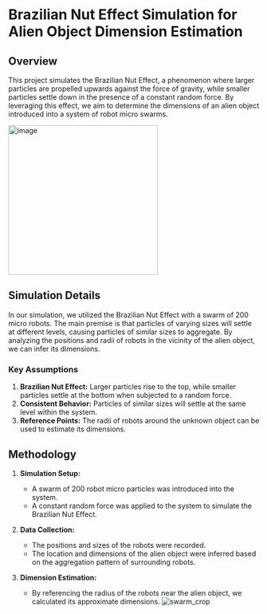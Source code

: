 # Brazilian Nut Effect Simulation for Alien Object Dimension Estimation

## Overview

This project simulates the Brazilian Nut Effect, a phenomenon where larger particles are propelled upwards against the force of gravity, while smaller particles settle down in the presence of a constant random force. By leveraging this effect, we aim to determine the dimensions of an alien object introduced into a system of robot micro swarms.

<img src="https://github.com/Kelvin4915/Brazil_nut_effect_simulation/assets/145865695/29792d67-a40c-4e4f-810d-5cef571e6e44" alt="image" width="300"/>

## Simulation Details

In our simulation, we utilized the Brazilian Nut Effect with a swarm of 200 micro robots. The main premise is that particles of varying sizes will settle at different levels, causing particles of similar sizes to aggregate. By analyzing the positions and radii of robots in the vicinity of the alien object, we can infer its dimensions.

### Key Assumptions
1. **Brazilian Nut Effect:** Larger particles rise to the top, while smaller particles settle at the bottom when subjected to a random force.
2. **Consistent Behavior:** Particles of similar sizes will settle at the same level within the system.
3. **Reference Points:** The radii of robots around the unknown object can be used to estimate its dimensions.

## Methodology

1. **Simulation Setup:** 
   - A swarm of 200 robot micro particles was introduced into the system.
   - A constant random force was applied to the system to simulate the Brazilian Nut Effect.

2. **Data Collection:**
   - The positions and sizes of the robots were recorded.
   - The location and dimensions of the alien object were inferred based on the aggregation pattern of surrounding robots.

3. **Dimension Estimation:**
   - By referencing the radius of the robots near the alien object, we calculated its approximate dimensions.
![swarm_crop](https://github.com/Kelvin4915/Brazil_nut_effect_simulation/assets/145865695/ba0aa310-b7ff-4418-8e26-04ca24d569fc)

